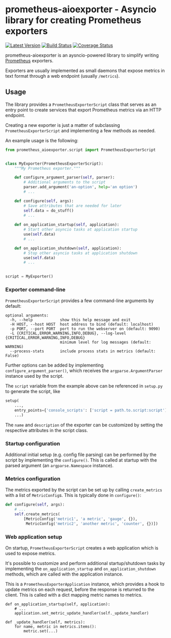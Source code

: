 # prometheus-aioexporter - Asyncio library for creating Prometheus exporters

[![Latest Version](https://img.shields.io/pypi/v/prometheus-aioexporter.svg)](https://pypi.python.org/pypi/prometheus-aioexporter)
[![Build Status](https://travis-ci.org/albertodonato/prometheus-aioexporter.svg?branch=master)](https://travis-ci.org/albertodonato/prometheus-aioexporter)
[![Coverage Status](https://codecov.io/gh/albertodonato/prometheus-aioexporter/branch/master/graph/badge.svg)](https://codecov.io/gh/albertodonato/prometheus-aioexporter)

prometheus-aioexporter is an aysncio-powered library to simplify writing
[Prometheus](https://prometheus.io/) exporters.

Exporters are usually implemented as small daemons that expose metrics in text
format through a web endpoint (usually `/metrics`).


## Usage

The library provides a `PrometheusExporterScript` class that serves as an entry
point to create services that export Prometheus metrics via an HTTP endpoint.

Creating a new exporter is just a matter of subclassing
`PrometheusExporterScript` and implementing a few methods as needed.

An example usage is the following:

```python
from prometheus_aioexporter.script import PrometheusExporterScript


class MyExporter(PrometheusExporterScript):
    """My Prometheus exporter."""

    def configure_argument_parser(self, parser):
        # Additional arguments to the script
        parser.add_argument('an-option', help='an option')
        # ...

    def configure(self, args):
        # Save attributes that are needed for later
        self.data = do_stuff()
        # ...
    
    def on_application_startup(self, application):
        # Start other asyncio tasks at application startup
        use(self.data)
        # ...

    def on_application_shutdown(self, application):
        # Stop other asyncio tasks at application shutdown
        use(self.data)
        # ...
        

script = MyExporter()
```


### Exporter command-line

`PrometheusExporterScript` provides a few command-line arguments by default:

```
optional arguments:
  -h, --help            show this help message and exit
  -H HOST, --host HOST  host address to bind (default: localhost)
  -p PORT, --port PORT  port to run the webserver on (default: 9090)
  -L {CRITICAL,ERROR,WARNING,INFO,DEBUG}, --log-level {CRITICAL,ERROR,WARNING,INFO,DEBUG}
                        minimum level for log messages (default: WARNING)
  --process-stats       include process stats in metrics (default: False)
```

Further options can be added by implementing `configure_argument_parser()`,
which receives the `argparse.ArgumentParser` instance used by the script.

The `script` variable from the example above can be referenced in `setup.py` to
generate the script, like

```python
setup(
    ...,
    entry_points={'console_scripts': ['script = path.to.script:script']},
    ...)
```

The `name` and `description` of the exporter can be customized by setting the
respective attributes in the script class.


### Startup configuration

Additional initial setup (e.g. config file parsing) can be performed by the
script by implementing the `configure()`. This is called at startup with the
parsed argument (an `argparse.Namespace` instance).


### Metrics configuration

The metrics exported by the script can be set up by calling `create_metrics`
with a list of `MetricConfig`s. This is typically done in `configure()`:

```python
def configure(self, args):
    # ...
    self.create_metrics(
        [MetricConfig('metric1', 'a metric', 'gauge', {}),
         MetricConfig('metric2', 'another metric', 'counter', {})])
```

### Web application setup

On startup, `PrometheusExporterScript` creates a web application which is used
to expose metrics.

It's possible to customize and perform additional startup/shutdown tasks by
implementing the `on_application_startup` and `on_application_shutdown`
methods, which are called with the application instance.

This is a `PrometheusExporterApplication` instance, which provides a hook to
update metrics on each request, before the response is returned to the client.
This is called with a dict mapping metric names to metrics.

```
def on_application_startup(self, application):
    # ...
    application.set_metric_update_handler(self._update_handler)

def _update_handler(self, metrics):
    for name, metric in metrics.items():
        metric.set(...)
```
